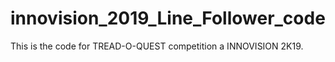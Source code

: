 # innovision_2019_Line_Follower_code
This is the code for TREAD-O-QUEST competition a INNOVISION 2K19.
